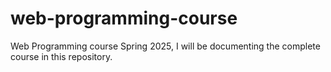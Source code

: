 # web-programming-course
Web Programming course Spring 2025, I will be documenting the complete course in this repository. 
